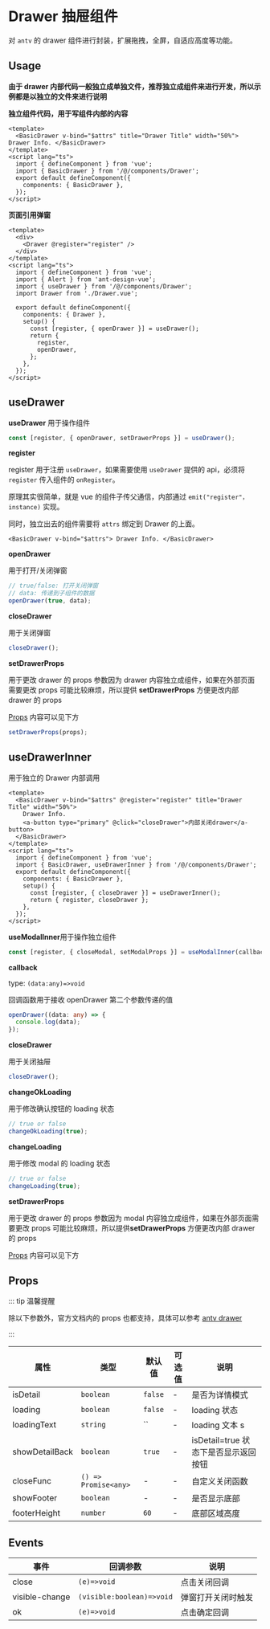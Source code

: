 # Drawer 抽屉组件

对 `antv` 的 drawer 组件进行封装，扩展拖拽，全屏，自适应高度等功能。

## Usage

**由于 drawer 内部代码一般独立成单独文件，推荐独立成组件来进行开发，所以示例都是以独立的文件来进行说明**

**独立组件代码，用于写组件内部的内容**

```vue
<template>
  <BasicDrawer v-bind="$attrs" title="Drawer Title" width="50%"> Drawer Info. </BasicDrawer>
</template>
<script lang="ts">
  import { defineComponent } from 'vue';
  import { BasicDrawer } from '/@/components/Drawer';
  export default defineComponent({
    components: { BasicDrawer },
  });
</script>
```

**页面引用弹窗**

```vue
<template>
  <div>
    <Drawer @register="register" />
  </div>
</template>
<script lang="ts">
  import { defineComponent } from 'vue';
  import { Alert } from 'ant-design-vue';
  import { useDrawer } from '/@/components/Drawer';
  import Drawer from './Drawer.vue';

  export default defineComponent({
    components: { Drawer },
    setup() {
      const [register, { openDrawer }] = useDrawer();
      return {
        register,
        openDrawer,
      };
    },
  });
</script>
```

## useDrawer

**useDrawer** 用于操作组件

```ts
const [register, { openDrawer, setDrawerProps }] = useDrawer();
```

**register**

register 用于注册 `useDrawer`，如果需要使用 `useDrawer` 提供的 api，必须将 `register` 传入组件的 `onRegister`。

原理其实很简单，就是 vue 的组件子传父通信，内部通过 `emit("register"，instance)` 实现。

同时，独立出去的组件需要将 `attrs` 绑定到 Drawer 的上面。

```tsx
<BasicDrawer v-bind="$attrs"> Drawer Info. </BasicDrawer>
```

**openDrawer**

用于打开/关闭弹窗

```ts
// true/false: 打开关闭弹窗
// data: 传递到子组件的数据
openDrawer(true, data);
```

**closeDrawer**

用于关闭弹窗

```ts
closeDrawer();
```

**setDrawerProps**

用于更改 drawer 的 props 参数因为 drawer 内容独立成组件，如果在外部页面需要更改 props 可能比较麻烦，所以提供 **setDrawerProps** 方便更改内部 drawer 的 props

[Props](#Props) 内容可以见下方

```ts
setDrawerProps(props);
```

## useDrawerInner

用于独立的 Drawer 内部调用

```vue
<template>
  <BasicDrawer v-bind="$attrs" @register="register" title="Drawer Title" width="50%">
    Drawer Info.
    <a-button type="primary" @click="closeDrawer">内部关闭drawer</a-button>
  </BasicDrawer>
</template>
<script lang="ts">
  import { defineComponent } from 'vue';
  import { BasicDrawer, useDrawerInner } from '/@/components/Drawer';
  export default defineComponent({
    components: { BasicDrawer },
    setup() {
      const [register, { closeDrawer }] = useDrawerInner();
      return { register, closeDrawer };
    },
  });
</script>
```

**useModalInner**用于操作独立组件

```ts
const [register, { closeModal, setModalProps }] = useModalInner(callback);
```

**callback**

type: `(data:any)=>void`

回调函数用于接收 openDrawer 第二个参数传递的值

```ts
openDrawer((data: any) => {
  console.log(data);
});
```

**closeDrawer**

用于关闭抽屉

```ts
closeDrawer();
```

**changeOkLoading**

用于修改确认按钮的 loading 状态

```ts
// true or false
changeOkLoading(true);
```

**changeLoading**

用于修改 modal 的 loading 状态

```ts
// true or false
changeLoading(true);
```

**setDrawerProps**

用于更改 drawer 的 props 参数因为 modal 内容独立成组件，如果在外部页面需要更改 props 可能比较麻烦，所以提供**setDrawerProps** 方便更改内部 drawer 的 props

[Props](#Props) 内容可以见下方

## Props

::: tip 温馨提醒

除以下参数外，官方文档内的 props 也都支持，具体可以参考 [antv drawer](https://2x.antdv.com/components/drawer-cn/#API)

:::

| 属性           | 类型                 | 默认值  | 可选值 | 说明                                 |
| -------------- | -------------------- | ------- | ------ | ------------------------------------ |
| isDetail       | `boolean`            | `false` | -      | 是否为详情模式                       |
| loading        | `boolean`            | `false` | -      | loading 状态                         |
| loadingText    | `string`             | ``      | -      | loading 文本 s                       |
| showDetailBack | `boolean`            | `true`  | -      | isDetail=true 状态下是否显示返回按钮 |
| closeFunc      | `() => Promise<any>` | -       | -      | 自定义关闭函数                       |
| showFooter     | `boolean`            | -       | -      | 是否显示底部                         |
| footerHeight   | `number`             | `60`    | -      | 底部区域高度                         |

## Events

| 事件           | 回调参数                  | 说明               |
| -------------- | ------------------------- | ------------------ |
| close          | `(e)=>void`               | 点击关闭回调       |
| visible-change | `(visible:boolean)=>void` | 弹窗打开关闭时触发 |
| ok             | `(e)=>void`               | 点击确定回调       |
